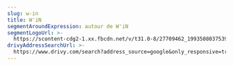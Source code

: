 ```yaml
---
slug: w-in
title: W'iN
segmentAroundExpression: autour de W'iN
segmentLogoUrl: >-
  https://scontent-cdg2-1.xx.fbcdn.net/v/t31.0-8/27709462_1993508037539382_4542365200359028157_o.png?_nc_cat=0&oh=f00e3a5645959d3131a5813aff5f7a86&oe=5C0954FE
drivyAddressSearchUrl: >-
  https://www.drivy.com/search?address_source=google&only_responsive=true&country_scope=FR&latitude=44.8438657&longitude=-0.576537400000007&page=1&address=30+All%C3%A9e+de+Tourny%2C+33000+Bordeaux%2C+France&city_display_name=Bordeaux
---
```


